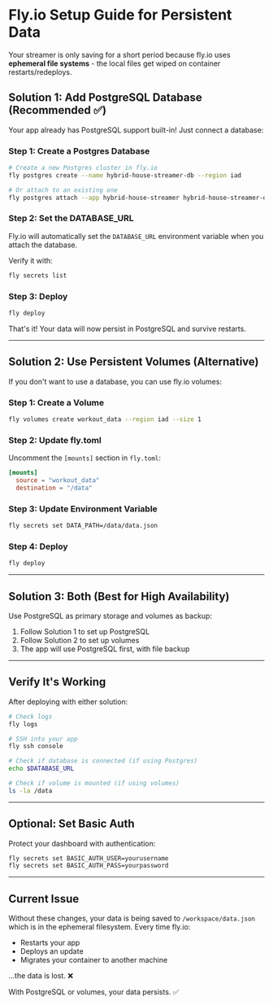 # Fly.io Setup Guide for Persistent Data

Your streamer is only saving for a short period because fly.io uses **ephemeral file systems** - the local files get wiped on container restarts/redeploys.

## Solution 1: Add PostgreSQL Database (Recommended ✅)

Your app already has PostgreSQL support built-in! Just connect a database:

### Step 1: Create a Postgres Database
```bash
# Create a new Postgres cluster in fly.io
fly postgres create --name hybrid-house-streamer-db --region iad

# Or attach to an existing one
fly postgres attach --app hybrid-house-streamer hybrid-house-streamer-db
```

### Step 2: Set the DATABASE_URL
Fly.io will automatically set the `DATABASE_URL` environment variable when you attach the database.

Verify it with:
```bash
fly secrets list
```

### Step 3: Deploy
```bash
fly deploy
```

That's it! Your data will now persist in PostgreSQL and survive restarts.

---

## Solution 2: Use Persistent Volumes (Alternative)

If you don't want to use a database, you can use fly.io volumes:

### Step 1: Create a Volume
```bash
fly volumes create workout_data --region iad --size 1
```

### Step 2: Update fly.toml
Uncomment the `[mounts]` section in `fly.toml`:
```toml
[mounts]
  source = "workout_data"
  destination = "/data"
```

### Step 3: Update Environment Variable
```bash
fly secrets set DATA_PATH=/data/data.json
```

### Step 4: Deploy
```bash
fly deploy
```

---

## Solution 3: Both (Best for High Availability)

Use PostgreSQL as primary storage and volumes as backup:

1. Follow Solution 1 to set up PostgreSQL
2. Follow Solution 2 to set up volumes
3. The app will use PostgreSQL first, with file backup

---

## Verify It's Working

After deploying with either solution:

```bash
# Check logs
fly logs

# SSH into your app
fly ssh console

# Check if database is connected (if using Postgres)
echo $DATABASE_URL

# Check if volume is mounted (if using volumes)
ls -la /data
```

---

## Optional: Set Basic Auth

Protect your dashboard with authentication:

```bash
fly secrets set BASIC_AUTH_USER=yourusername
fly secrets set BASIC_AUTH_PASS=yourpassword
```

---

## Current Issue

Without these changes, your data is being saved to `/workspace/data.json` which is in the ephemeral filesystem. Every time fly.io:
- Restarts your app
- Deploys an update
- Migrates your container to another machine

...the data is lost. ❌

With PostgreSQL or volumes, your data persists. ✅
